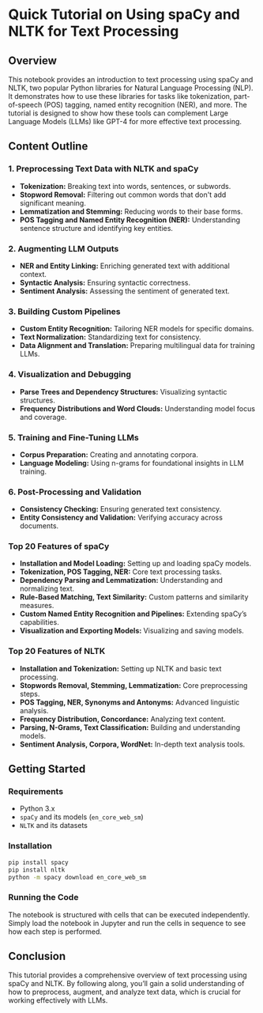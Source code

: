 # Quick Tutorial on Using spaCy and NLTK for Text Processing

## Overview

This notebook provides an introduction to text processing using spaCy and NLTK, two popular Python libraries for Natural Language Processing (NLP). It demonstrates how to use these libraries for tasks like tokenization, part-of-speech (POS) tagging, named entity recognition (NER), and more. The tutorial is designed to show how these tools can complement Large Language Models (LLMs) like GPT-4 for more effective text processing.

## Content Outline

### 1. Preprocessing Text Data with NLTK and spaCy
- **Tokenization:** Breaking text into words, sentences, or subwords.
- **Stopword Removal:** Filtering out common words that don't add significant meaning.
- **Lemmatization and Stemming:** Reducing words to their base forms.
- **POS Tagging and Named Entity Recognition (NER):** Understanding sentence structure and identifying key entities.

### 2. Augmenting LLM Outputs
- **NER and Entity Linking:** Enriching generated text with additional context.
- **Syntactic Analysis:** Ensuring syntactic correctness.
- **Sentiment Analysis:** Assessing the sentiment of generated text.

### 3. Building Custom Pipelines
- **Custom Entity Recognition:** Tailoring NER models for specific domains.
- **Text Normalization:** Standardizing text for consistency.
- **Data Alignment and Translation:** Preparing multilingual data for training LLMs.

### 4. Visualization and Debugging
- **Parse Trees and Dependency Structures:** Visualizing syntactic structures.
- **Frequency Distributions and Word Clouds:** Understanding model focus and coverage.

### 5. Training and Fine-Tuning LLMs
- **Corpus Preparation:** Creating and annotating corpora.
- **Language Modeling:** Using n-grams for foundational insights in LLM training.

### 6. Post-Processing and Validation
- **Consistency Checking:** Ensuring generated text consistency.
- **Entity Consistency and Validation:** Verifying accuracy across documents.

### Top 20 Features of spaCy
- **Installation and Model Loading:** Setting up and loading spaCy models.
- **Tokenization, POS Tagging, NER:** Core text processing tasks.
- **Dependency Parsing and Lemmatization:** Understanding and normalizing text.
- **Rule-Based Matching, Text Similarity:** Custom patterns and similarity measures.
- **Custom Named Entity Recognition and Pipelines:** Extending spaCy’s capabilities.
- **Visualization and Exporting Models:** Visualizing and saving models.

### Top 20 Features of NLTK
- **Installation and Tokenization:** Setting up NLTK and basic text processing.
- **Stopwords Removal, Stemming, Lemmatization:** Core preprocessing steps.
- **POS Tagging, NER, Synonyms and Antonyms:** Advanced linguistic analysis.
- **Frequency Distribution, Concordance:** Analyzing text content.
- **Parsing, N-Grams, Text Classification:** Building and understanding models.
- **Sentiment Analysis, Corpora, WordNet:** In-depth text analysis tools.

## Getting Started

### Requirements
- Python 3.x
- `spaCy` and its models (`en_core_web_sm`)
- `NLTK` and its datasets

### Installation

```bash
pip install spacy
pip install nltk
python -m spacy download en_core_web_sm
```

### Running the Code

The notebook is structured with cells that can be executed independently. Simply load the notebook in Jupyter and run the cells in sequence to see how each step is performed.

## Conclusion

This tutorial provides a comprehensive overview of text processing using spaCy and NLTK. By following along, you’ll gain a solid understanding of how to preprocess, augment, and analyze text data, which is crucial for working effectively with LLMs.
